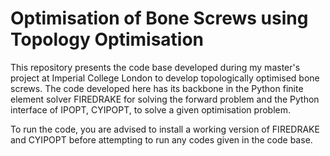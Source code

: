 # Optimisation of Bone Screws using Topology Optimisation
This repository presents the code base developed during my master's project at Imperial College London to develop topologically optimised bone screws. 
The code developed here has its backbone in the Python finite element solver FIREDRAKE for solving the forward problem and 
the Python interface of IPOPT, CYIPOPT, to solve a given optimisation problem.

To run the code, you are advised to install a working version of FIREDRAKE and CYIPOPT before attempting to run any codes given in the code base.

